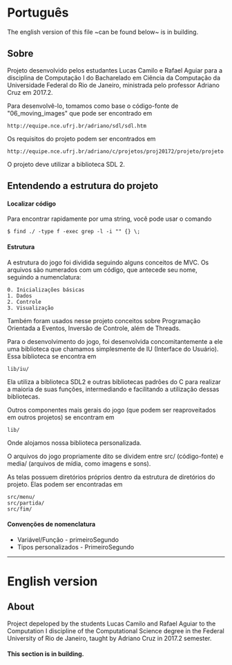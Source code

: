 # Português

The english version of this file ~can be found below~ is in building.

## Sobre

Projeto desenvolvido pelos estudantes Lucas Camilo e Rafael Aguiar para a disciplina de Computação I do Bacharelado em Ciência da Computação da Universidade Federal do Rio de Janeiro, ministrada pelo professor Adriano Cruz em 2017.2.

Para desenvolvê-lo, tomamos como base o código-fonte de "06_moving_images" que pode ser encontrado em
	
	http://equipe.nce.ufrj.br/adriano/sdl/sdl.htm

Os requisitos do projeto podem ser encontrados em

	http://equipe.nce.ufrj.br/adriano/c/projetos/proj20172/projeto/projeto.pdf

O projeto deve utilizar a biblioteca SDL 2.

## Entendendo a estrutura do projeto

#### Localizar código
	
Para encontrar rapidamente por uma string, você pode usar o comando

	$ find ./ -type f -exec grep -l -i "" {} \;

#### Estrutura

A estrutura do jogo foi dividida seguindo alguns conceitos de MVC.
Os arquivos são numerados com um código, que antecede seu nome, seguindo a numenclatura:

	0. Inicializações básicas
	1. Dados
	2. Controle
	3. Visualização

Também foram usados nesse projeto conceitos sobre Programação Orientada a Eventos, Inversão de Controle, além de Threads.

Para o desenvolvimento do jogo, foi desenvolvida concomitantemente a ele uma biblioteca que chamamos simplesmente de IU (Interface do Usuário). Essa biblioteca se encontra em
	
	lib/iu/

Ela utiliza a biblioteca SDL2 e outras bibliotecas padrões do C para realizar a maioria de suas funções, intermediando e facilitando a utilização dessas bibliotecas.

Outros componentes mais gerais do jogo (que podem ser reaproveitados em outros projetos) se encontram em
	
	lib/
	
Onde alojamos nossa biblioteca personalizada.

O arquivos do jogo propriamente dito se dividem entre src/ (código-fonte) e media/ (arquivos de mídia, como imagens e sons).

As telas possuem diretórios próprios dentro da estrutura de diretórios do projeto. Elas podem ser encontradas em

	src/menu/
	src/partida/
	src/fim/

#### Convenções de nomenclatura
	
* Variável/Função - primeiroSegundo
* Tipos personalizados - PrimeiroSegundo

---

# English version

## About

Project depeloped by the students Lucas Camilo and Rafael Aguiar to the Computation I discipline of the Computational Science degree in the Federal University of Rio de Janeiro, taught by Adriano Cruz in 2017.2 semester.

#### This section is in building.
